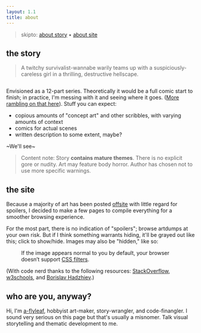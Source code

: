 ```yaml
---
layout: 1.1
title: about
---
```

> skipto: [about story](#the-story) ▪ [about site](#the-site)

## the story
> A twitchy survivalist-wannabe warily teams up with a suspiciously-careless girl in a thrilling, destructive hellscape.

<figure><img src="{%include url.html%}/assets/about-temp.png" alt=""></figure>

Envisioned as a 12-part series. Theoretically it would be a full comic start to finish; in practice, I'm messing with it and seeing where it goes. (<a href="https://a-flyleaf.github.io/blog/project-rambling#now-what" target="_blank">More rambling on that here</a>). Stuff you can expect:

- copious amounts of "concept art" and other scribbles, with varying amounts of context
- comics for actual scenes
- written description to some extent, maybe?

~We'll see~

> Content note: Story **contains mature themes**. There is no explicit gore or nudity. Art may feature body horror. Author has chosen not to use more specific warnings.

## the site
Because a majority of art has been posted <a href="https://www.deviantart.com/a-flyleaf/gallery?q=%23unmooredrandos" target="_blank">offsite</a> with little regard for spoilers, I decided to make a few pages to compile everything for a smoother browsing experience.

For the most part, there is no indication of "spoilers"; browse artdumps at your own risk. But if I think something warrants hiding, it'll be grayed out <span class="spoiler">like this</span>; click to show/hide. Images may also be "hidden," like so:

<figure><div class="spoilerbox"><img src="{%include url.html%}/assets/about-temp.png" alt="" class="spoiler"></div><figcaption>If the image appears normal to you by default, your browser doesn’t support <a href='https://caniuse.com/css-filters' target='_blank'>CSS filters</a>.</figcaption></figure>

(With code nerd thanks to the following resources: <a href="https://stackoverflow.com/a/19075983" target="_blank">StackOverflow</a>, <a href="https://www.w3schools.com/jsref/met_document_queryselector.asp" target="_blank">w3schools</a>, and <a href="https://bobbyhadz.com/blog/javascript-addeventlistener-queryselectorall" target="_blank">Borislav Hadzhiev</a>.)

## who are you, anyway?
Hi, I'm <a href="https://a-flyleaf.github.io" target="_blank">a-flyleaf</a>, hobbyist art-maker, story-wrangler, and code-finangler. I sound very serious on this page but that's usually a misnomer. Talk visual storytelling and thematic development to me.